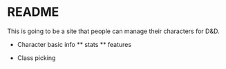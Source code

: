 # README

This is going to be a site that people can manage their characters for D&D.

* Character basic info
** stats
** features

* Class picking